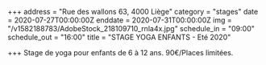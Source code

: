 +++
address = "Rue des wallons 63, 4000 Liège"
category = "stages"
date = 2020-07-27T00:00:00Z
enddate = 2020-07-31T00:00:00Z
img = "/v1582188783/AdobeStock_218109710_rnla4x.jpg"
schedule_in = "09:00"
schedule_out = "16:00"
title = "STAGE YOGA ENFANTS - Eté 2020"

+++
Stage de yoga pour enfants de 6 à 12 ans. 90€/Places limitées. 